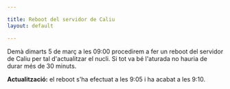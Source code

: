 ```yaml
---

title: Reboot del servidor de Caliu
layout: default

---
```


Demà dimarts 5 de març a les 09:00 procedirem a fer un reboot del servidor de Caliu per tal d'actualitzar el nucli.
Si tot va bé l'aturada no hauria de durar més de 30 minuts.

**Actualització:** el reboot s'ha efectuat a les 9:05 i ha acabat a les 9:10.
